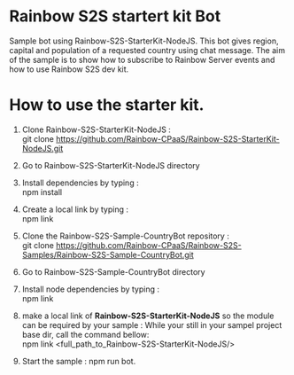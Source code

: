 # Rainbow S2S startert kit Bot

Sample bot using Rainbow-S2S-StarterKit-NodeJS. 
This bot gives region, capital and population of a requested country using chat message.
The aim of the sample is to show how to subscribe to Rainbow Server events and how  to use Rainbow S2S dev kit.

# How to use the starter kit.

1. Clone Rainbow-S2S-StarterKit-NodeJS :<br>
 git clone https://github.com/Rainbow-CPaaS/Rainbow-S2S-StarterKit-NodeJS.git

2. Go to Rainbow-S2S-StarterKit-NodeJS directory

3. Install dependencies by typing :<br/> npm install

4. Create a local link by typing : <br/> npm link

5. Clone the Rainbow-S2S-Sample-CountryBot repository :<br>
git clone https://github.com/Rainbow-CPaaS/Rainbow-S2S-Samples/Rainbow-S2S-Sample-CountryBot.git

6. Go to Rainbow-S2S-Sample-CountryBot directory

7. Install node dependencies by typing :<br>
npm link

8. make a local link of **Rainbow-S2S-StarterKit-NodeJS** so the module can be required by your sample :
While your still in your sampel project base dir, call the command bellow:<br>
npm link \<full_path_to_Rainbow-S2S-StarterKit-NodeJS/\>

9. Start the sample : npm run bot.
